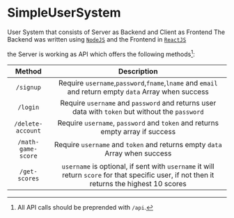 # SimpleUserSystem

User System that consists of Server as Backend and Client as Frontend
The Backend was written using [`NodeJS`](https://nodejs.org/en/) and the Frontend in [`ReactJS`](https://reactjs.org/)

the Server is working as API which offers the following methods[^1]:

| Method          | Description       |
|:---------------:|:-----------------:|
| `/signup`        | Require `username`,`password`,`fname`,`lname` and `email` and return empty `data` Array when success  |
|  `/login`       | Require `username` and `password` and returns user data with `token` but without the `password`           |
| `/delete-account`   | Require `username`, `password` and `token` and returns empty array if success     |
| `/math-game-score`   | Require `username` and `token` and returns empty `data` Array when success         |
| `/get-scores`   | `username` is optional, if sent with `username` it will return `score` for that specific user, if not then it returns the highest 10 scores          |


[^1]: All API calls should be preprended with `/api`.
